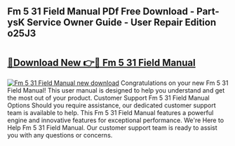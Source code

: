 ## Fm 5 31 Field Manual PDf Free Download - Part-ysK Service Owner Guide - User Repair Edition o25J3

# <h2><a href="http://bc15748.oget.top/?id=Fm+5+31+Field+Manual">🔗Download New 👉🔴 Fm 5 31 Field Manual</a></h2>

[![Fm 5 31 Field Manual new download](https://i.imgur.com/5g1atiW.png)](http://bc15748.oget.top/?id=Fm+5+31+Field+Manual)
Congratulations on your new Fm 5 31 Field Manual! This user manual is designed to help you understand and get the most out of your product. Customer Support Fm 5 31 Field Manual Options Should you require assistance, our dedicated customer support team is available to help. This Fm 5 31 Field Manual features a powerful engine and innovative features for exceptional performance. We're Here to Help Fm 5 31 Field Manual. Our customer support team is ready to assist you with any questions or concerns.
